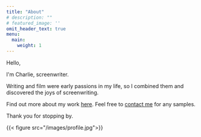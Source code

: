 ```yaml
---
title: "About"
# description: ""
# featured_image: ''
omit_header_text: true
menu:
  main:
    weight: 1
---
```


Hello,

I'm Charlie, screenwriter. 

Writing and film were early passions in my life, so I combined them and discovered the joys of screenwriting.

Find out more about my work [here](https://www.charliebury.com/screenplays/). Feel free to [contact me](https://www.charliebury.com/contact) for any samples.

Thank you for stopping by.

{{< figure src="/images/profile.jpg">}}
